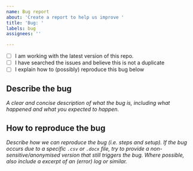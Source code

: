 ```yaml
---
name: Bug report
about: 'Create a report to help us improve '
title: 'Bug: '
labels: bug
assignees: ''

---
```


- [ ] I am working with the latest version of this repo.
- [ ] I have searched the issues and believe this is not a duplicate
- [ ] I explain how to (possibly) reproduce this bug below

## Describe the bug
_A clear and concise description of what the bug is, including what happened and what you expected to happen._


## How to reproduce the bug
_Describe how we can reproduce the bug (i.e. steps and setup). If the bug occurs due to a specific `.csv` or `.docx` file, try to provide a non-sensitive/anonymised version that still triggers the bug. Where possible, also include a excerpt of an (error) log or similar._
